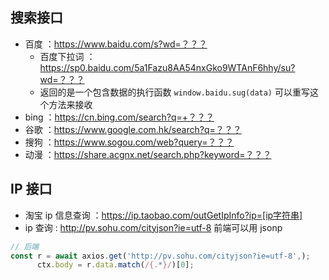 ## 搜索接口

+ 百度 ：https://www.baidu.com/s?wd=？？？
	+ 百度下拉词 ： https://sp0.baidu.com/5a1Fazu8AA54nxGko9WTAnF6hhy/su?wd=？？？
	+ 返回的是一个包含数据的执行函数 `window.baidu.sug(data)` 可以重写这个方法来接收
+ bing ：https://cn.bing.com/search?q=+？？？
+ 谷歌 ：https://www.google.com.hk/search?q=？？？
+ 搜狗 ：https://www.sogou.com/web?query=？？？
+ 动漫 ：https://share.acgnx.net/search.php?keyword=？？？

## IP 接口

+ 淘宝 ip 信息查询 ：https://ip.taobao.com/outGetIpInfo?ip=[ip字符串]
+ ip 查询 : http://pv.sohu.com/cityjson?ie=utf-8    前端可以用 jsonp

```js
// 后端
const r = await axios.get('http://pv.sohu.com/cityjson?ie=utf-8',);
      ctx.body = r.data.match(/{.*}/)[0];
```



